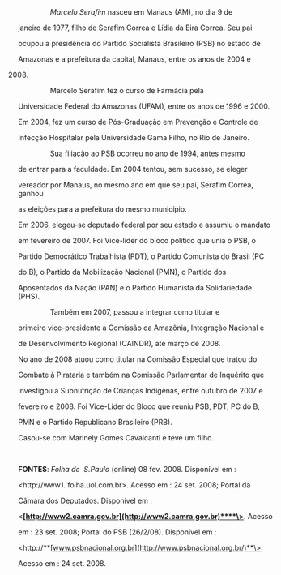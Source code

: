 

 



                *Marcelo Serafim* nasceu em Manaus (AM), no dia 9 de

janeiro de 1977, filho de Serafim Correa e Lídia da Eira Correa. Seu pai

ocupou a presidência do Partido Socialista Brasileiro (PSB) no estado de

Amazonas e a prefeitura da capital, Manaus, entre os anos de 2004 e

2008.



                Marcelo Serafim fez o curso de Farmácia pela

Universidade Federal do Amazonas (UFAM), entre os anos de 1996 e 2000.

Em 2004, fez um curso de Pós-Graduação em Prevenção e Controle de

Infecção Hospitalar pela Universidade Gama Filho, no Rio de Janeiro.



                Sua filiação ao PSB ocorreu no ano de 1994, antes mesmo

de entrar para a faculdade. Em 2004 tentou, sem sucesso, se eleger

vereador por Manaus, no mesmo ano em que seu pai, Serafim Correa, ganhou

as eleições para a prefeitura do mesmo município.



Em 2006, elegeu-se deputado federal por seu estado e assumiu o mandato

em fevereiro de 2007. Foi Vice-líder do bloco político que unia o PSB, o

Partido Democrático Trabalhista (PDT), o Partido Comunista do Brasil (PC

do B), o Partido da Mobilização Nacional (PMN), o Partido dos

Aposentados da Nação (PAN) e o Partido Humanista da Solidariedade (PHS).



                Também em 2007, passou a integrar como titular e

primeiro vice-presidente a Comissão da Amazônia, Integração Nacional e

de Desenvolvimento Regional (CAINDR), até março de 2008.



No ano de 2008 atuou como titular na Comissão Especial que tratou do

Combate à Pirataria e também na Comissão Parlamentar de Inquérito que

investigou a Subnutrição de Crianças Indígenas, entre outubro de 2007 e

fevereiro e 2008. Foi Vice-Líder do Bloco que reuniu PSB, PDT, PC do B,

PMN e o Partido Republicano Brasileiro (PRB).



Casou-se com Marinely Gomes Cavalcanti e teve um filho. 



 



**FONTES**: *Folha de  S.Paulo* (online) 08 fev. 2008. Disponível em :

\<http://www1. folha.uol.com.br\>. Acesso em : 24 set. 2008; Portal da

Câmara dos Deputados. Disponível em :

\<**[http://www2.camra.gov.br](http://www2.camra.gov.br)****\>**. Acesso

em : 23 set. 2008; Portal do PSB (26/2/08). Disponível em :

\<http://**[www.psbnacional.org.br](http://www.psbnacional.org.br/)**\>.

Acesso em : 24 set. 2008.

